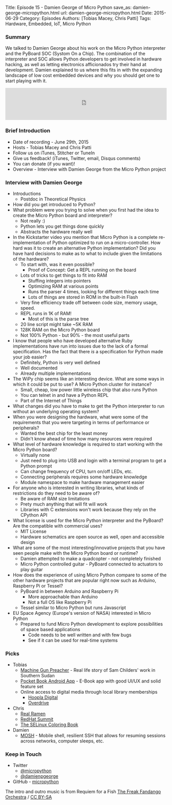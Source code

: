 Title: Episode 15 - Damien George of Micro Python
save_as: damien-george-micropython.html
url: damien-george-micropython.html
Date: 2015-06-29
Category: Episodes
Authors: [Tobias Macey, Chris Patti]
Tags: Hardware, Embedded, IoT, Micro Python

### Summary
We talked to Damien George about his work on the Micro Python interpreter and the PyBoard SOC (Systom On a Chip). The combination of the interpreter and SOC allows Python developers to get involved in hardware hacking, as well as letting electronics afficionados try their hand at development. Damien explained to us where this fits in with the expanding landscape of low cost embedded devices and why you should get one to start playing with it.

<iframe id="audio_iframe" src="http://www.podbean.com/media/player/qvjxr-5767e0?from=wp&skin=103&postId=5728224&download=1&share=1&fonts=Helvetica&auto=0" height="100" width="100%" frameborder="0" scrolling="no" data-name="pb-iframe-player"></iframe>

### Brief Introduction
* Date of recording - June 29th, 2015
* Hosts - Tobias Macey and Chris Patti
* Follow us on iTunes, Stitcher or TuneIn
* Give us feedback! (iTunes, Twitter, email, Disqus comments)
* You can donate (if you want)!
* Overview - Interview with Damien George from the Micro Python project

### Interview with Damien George
* Introductions
   * Postdoc in Theoretical Physics
* How did you get introduced to Python?
* What problem were you trying to solve when you first had the idea to create the Micro Python board and interpreter?
   * Not really :)
   * Python lets you get things done quickly
   * Abstracts the hardware really well
* In the Kickstarter video you mention that Micro Python is a complete re-implementation of Python optimized to run on a micro-controller. How hard was it to create an alternative Python implementation? Did you have hard decisions to make as to what to include given the limitations of the hardware?
   * To start with, was it even possible?
     * Proof of Concept: Get a REPL running on the board
   * Lots of tricks to get things to fit into RAM
      * Stuffing integers into pointers
      * Optimizing RAM at various points
      * Runs the parser 4 times, looking for different things each time
      * Lots of things are stored in ROM in the built-in Flash
   * Very fine efficiency trade off between code size, memory usage, speed.
   * REPL runs in 1K of RAM!
      * Most of this is the parse tree
   * 20 line script might take ~5K RAM
   * 128K RAM on the Micro Python board
   * Not 100% Python - but 90% - the most useful parts
* I know that people who have developed alternative Ruby implementations have run into issues due to the lack of a formal specification. Has the fact that there _is_ a specification for Python made your job easier?
   * Definitely, Python is very well defined
   * Well documented
   * Already multiple implementations
* The WiPy chip seems like an interesting device. What are some ways in which it could be put to use? A Micro Python cluster for instance?
   * Small, cheap, low power little wireless chip that also runs Python
   * You can telnet in and have a Python REPL
   * Part of the Internet of Things
* What changes did you have to make to get the Python interpreter to run without an underlying operating system?
* When you were designing the hardware, what were some of the requirements that you were targeting in terms of performance or peripherals?
   * Wanted the best chip for the least money
   * Didn't know ahead of time how many resources were required
* What level of hardware knowledge is required to start working with the Micro Python board?
   * Virtually none
   * Just need to plug into USB and login with a terminal program to get a Python prompt
   * Can change frequency of CPU, turn on/off LEDs, etc.
   * Connecting peripherals requires some hardware knowledge
   * Module namespace to make hardware management easier
* For anyone who is interested in writing libraries, what kinds of restrictions do they need to be aware of?
   * Be aware of RAM size limitations
   * Prety much anything that will fit will work
   * Libraries with C extensions won't work because they rely on the CPython API
* What license is used for the Micro Python interpreter and the PyBoard? Are the compatible with commercial uses?
   * MIT License
   * Hardware schematics are open source as well, open and accessible design
* What are some of the most interesting/innovative projects that you have seen people make with the Micro Python board or runtime?
   * Damien attempted to make a quadcopter - not completely finished
   * Micro Python controlled guitar - PyBoard connected to actuators to play guitar
* How does the experience of using Micro Python compare to some of the other hardware projects that are popular right now such as Arduino, Raspberry Pi or Tessel?
   * PyBoard in between Arduino and Raspberry Pi
      * More approachable than Arduino
      * Not a full OS like Raspberry Pi
   * Tessel similar to Micro Python but runs Javascript
* EU Space Agency (Europe's version of NASA) interested in Micro Python
   * Prepared to fund Micro Python development to explore possibilities of space based applications
      * Code needs to be well written and with few bugs
      * See if it can be used for real-time systems

### Picks
* Tobias
   * [Machine Gun Preacher](http://www.imdb.com/title/tt1586752/) - Real life story of Sam Childers' work in Southern Sudan
   * [Pocket Book Android App](https://play.google.com/store/apps/details?id=com.obreey.reader&hl=en) - E-Book app with good UI/UX and solid feature set
   *  Online access to digital media through local library memberships
      * [Hoopla Digital](https://www.hoopladigital.com/home;jsessionid=BA909933ECAB99A033C57A5620A272E4)
      * [Overdrive](http://app.overdrive.com/)
* Chris
   * [Real Ramen](https://en.wikipedia.org/wiki/Ramen)
   * [RedHat Summit](http://www.redhat.com/summit/)
   * [The SELinux Coloring Book](https://github.com/mairin/selinux-coloring-book/blob/master/PDF/en/selinux-coloring-book_USLetter-Stapled.pdf)
* Damien
   * [MOSH](http://mosh.mit.edu) - Mobile shell, resilient SSH that allows for resuming sessions across networks, computer sleeps, etc.

### Keep in Touch
* Twitter
  - [@micropython](https://twitter.com/micropython)
  - [@damienpgeorge](https://twitter.com/damienpgeorge)
* GitHub - [micropython](https://github.com/micropython)

The intro and outro music is from Requiem for a Fish [The Freak Fandango Orchestra](http://freemusicarchive.org/music/The_Freak_Fandango_Orchestra/)  / [CC BY-SA](http://creativecommons.org/licenses/by-sa/3.0/)
